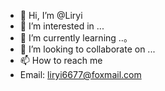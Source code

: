 - 👋 Hi, I’m @Liryi
- 👀 I’m interested in ...
- 🌱 I’m currently learning ..。
- 💞️ I’m looking to collaborate on ...
- 📫 How to reach me 
- Email: liryi6677@foxmail.com

<!---
841194253/841194253 is a ✨ special ✨ repository because its `README.md` (this file) appears on your GitHub profile.
You can click the Preview link to take a look at your changes.
--->
